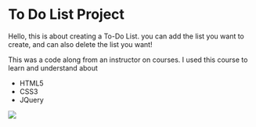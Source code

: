 # To Do List Project
Hello, this is about creating a To-Do List. you can add the list you want to create, and can also delete the list you want!

This was a code along from an instructor on courses. I used this course to learn and understand about 
<ul>
  <li> HTML5
  <li> CSS3
  <li> JQuery
</ul>

<img src = "http://dimasbachir.com/img/portfolio/TodoList.jpg" >
